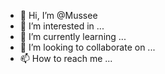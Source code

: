 - 👋 Hi, I’m @Mussee
- 👀 I’m interested in ...
- 🌱 I’m currently learning ...
- 💞️ I’m looking to collaborate on ...
- 📫 How to reach me ...

<!---
Mussee/Mussee is a ✨ special ✨ repository because its `README.md` (this file) appears on your GitHub profile.
You can click the Preview link to take a look at your changes.
--->
